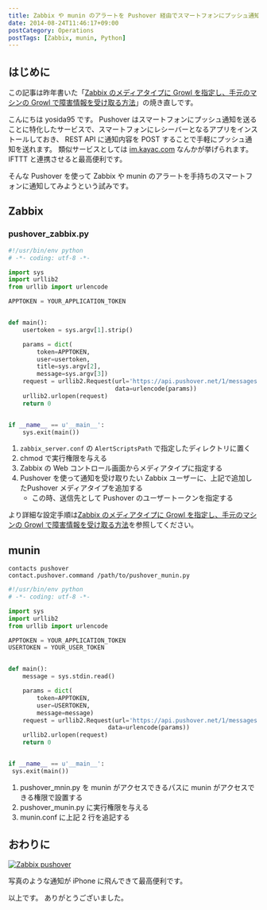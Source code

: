 ```yaml
---
title: Zabbix や munin のアラートを Pushover 経由でスマートフォンにプッシュ通知する
date: 2014-08-24T11:46:17+09:00
postCategory: Operations
postTags: [Zabbix, munin, Python]
---
```


## はじめに

この記事は昨年書いた「[Zabbix のメディアタイプに Growl を指定し、手元のマシンの Growl で障害情報を受け取る方法](/2013/05/27/005303.html)」の焼き直しです。

こんにちは yosida95 です。
Pushover はスマートフォンにプッシュ通知を送ることに特化したサービスで、スマートフォンにレシーバーとなるアプリをインストールしておき、 REST API に通知内容を POST することで手軽にプッシュ通知を送れます。
類似サービスとしては [im.kayac.com](http://im.kayac.com/) なんかが挙げられます。
IFTTT と連携させると最高便利です。

そんな Pushover を使って Zabbix や munin のアラートを手持ちのスマートフォンに通知してみようという試みです。

## Zabbix

### pushover_zabbix.py

```python
#!/usr/bin/env python
# -*- coding: utf-8 -*-

import sys
import urllib2
from urllib import urlencode

APPTOKEN = YOUR_APPLICATION_TOKEN


def main():
    usertoken = sys.argv[1].strip()

    params = dict(
        token=APPTOKEN,
        user=usertoken,
        title=sys.argv[2],
        message=sys.argv[3])
    request = urllib2.Request(url='https://api.pushover.net/1/messages.json',
                              data=urlencode(params))
    urllib2.urlopen(request)
    return 0


if __name__ == u'__main__':
    sys.exit(main())
```

1. `zabbix_server.conf` の `AlertScriptsPath` で指定したディレクトリに置く
2. chmod で実行権限を与える
3. Zabbix の Web コントロール画面からメディアタイプに指定する
4. Pushover を使って通知を受け取りたい Zabbix ユーザーに、上記で追加したPushover メディアタイプを追加する
   - この時、送信先として Pushover のユーザートークンを指定する

より詳細な設定手順は[Zabbix のメディアタイプに Growl を指定し、手元のマシンの Growl で障害情報を受け取る方法](/2013/05/27/005303.html)を参照してください。

## munin

```plain
contacts pushover
contact.pushover.command /path/to/pushover_munin.py
```

```python
#!/usr/bin/env python
# -*- coding: utf-8 -*-

import sys
import urllib2
from urllib import urlencode

APPTOKEN = YOUR_APPLICATION_TOKEN
USERTOKEN = YOUR_USER_TOKEN


def main():
    message = sys.stdin.read()

    params = dict(
        token=APPTOKEN,
        user=USERTOKEN,
        message=message)
    request = urllib2.Request(url='https://api.pushover.net/1/messages.json',
                            data=urlencode(params))
    urllib2.urlopen(request)
    return 0


if __name__ == u'__main__':
 sys.exit(main())
```

1. pushover_mnin.py を munin がアクセスできるパスに munin がアクセスできる権限で設置する
2. pushover_munin.py に実行権限を与える
3. munin.conf に上記 2 行を追記する

## おわりに

[![Zabbix pushover](https://yosida95.com/photos/oUryv.resized.jpeg)](https://yosida95.com/photos/oUryv)

写真のような通知が iPhone に飛んできて最高便利です。

以上です。
ありがとうございました。
